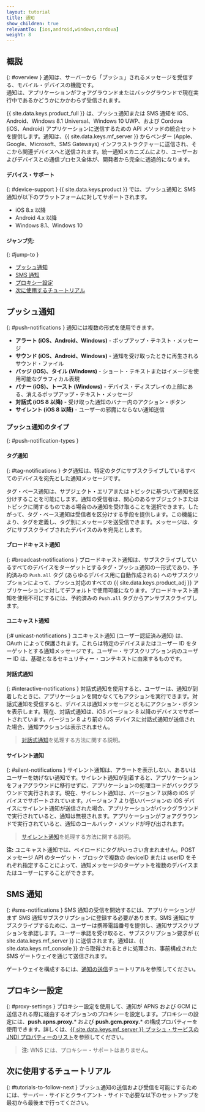 ```yaml
---
layout: tutorial
title: 通知
show_children: true
relevantTo: [ios,android,windows,cordova]
weight: 8
---
```

<!-- NLS_CHARSET=UTF-8 -->
## 概説
{: #overview }
通知は、サーバーから「プッシュ」されるメッセージを受信する、モバイル・デバイスの機能です。  
通知は、アプリケーションがフォアグラウンドまたはバックグラウンドで現在実行中であるかどうかにかかわらず受信されます。  

{{ site.data.keys.product_full }} は、プッシュ通知または SMS 通知を iOS、Android、Windows 8.1 Universal、Windows 10 UWP、および Cordova (iOS、Android) アプリケーションに送信するための API メソッドの統合セットを提供します。通知は、{{ site.data.keys.mf_server }} からベンダー (Apple、Google、Microsoft、SMS Gateways) インフラストラクチャーに送信され、そこから関連デバイスへと送信されます。統一通知メカニズムにより、ユーザーおよびデバイスとの通信プロセス全体が、開発者から完全に透過的になります。

#### デバイス・サポート
{: #device-support }
{{ site.data.keys.product }} では、プッシュ通知と SMS 通知が以下のプラットフォームに対してサポートされます。

* iOS 8.x 以降
* Android 4.x 以降
* Windows 8.1、Windows 10

#### ジャンプ先:
{: #jump-to }
* [プッシュ通知](#push-notifications)
* [SMS 通知](#sms-notifications)
* [プロキシー設定](#proxy-settings)
* [次に使用するチュートリアル](#tutorials-to-follow-next)

## プッシュ通知
{: #push-notifications }
通知には複数の形式を使用できます。

* **アラート (iOS、Android、Windows)** - ポップアップ・テキスト・メッセージ
* **サウンド (iOS、Android、Windows)** - 通知を受け取ったときに再生されるサウンド・ファイル
* **バッジ (iOS)、タイル (Windows)** - ショート・テキストまたはイメージを使用可能なグラフィカル表現
* **バナー (iOS)、トースト (Windows)** - デバイス・ディスプレイの上部にある、消えるポップアップ・テキスト・メッセージ
* **対話式 (iOS 8 以降)** - 受け取った通知のバナー内のアクション・ボタン
* **サイレント (iOS 8 以降)** - ユーザーの邪魔にならない通知送信

### プッシュ通知のタイプ 
{: #push-notification-types }
#### タグ通知
{: #tag-notifications }
タグ通知は、特定のタグにサブスクライブしているすべてのデバイスを宛先とした通知メッセージです。  

タグ・ベース通知は、サブジェクト・エリアまたはトピックに基づいて通知を区分けすることを可能にします。通知の受信者は、関心のあるサブジェクトまたはトピックに関するものである場合のみ通知を受け取ることを選択できます。したがって、タグ・ベース通知は受信者を区分けする手段を提供します。この機能により、タグを定義し、タグ別にメッセージを送受信できます。メッセージは、タグにサブスクライブされたデバイスのみを宛先とします。

#### ブロードキャスト通知
{: #broadcast-notifications }
ブロードキャスト通知は、サブスクライブしているすべてのデバイスをターゲットとするタグ・プッシュ通知の一形式であり、予約済みの `Push.all` タグ (あらゆるデバイス用に自動作成される) へのサブスクリプションによって、プッシュ対応のすべての {{ site.data.keys.product_adj }} アプリケーションに対してデフォルトで使用可能になります。ブロードキャスト通知を使用不可にするには、予約済みの `Push.all` タグからアンサブスクライブします。

#### ユニキャスト通知
{:# unicast-notifications }
ユニキャスト通知 (ユーザー認証済み通知) は、OAuth によって保護されます。これらは特定のデバイスまたはユーザー ID をターゲットとする通知メッセージです。ユーザー・サブスクリプション内のユーザー ID は、基礎となるセキュリティー・コンテキストに由来するものです。

#### 対話式通知
{: #interactive-notifications }
対話式通知を使用すると、ユーザーは、通知が到着したときに、アプリケーションを開かなくてもアクションを実行できます。対話式通知を受信すると、デバイスは通知メッセージとともにアクション・ボタンを表示します。現在、対話式通知は、iOS バージョン 8 以降のデバイスでサポートされています。バージョン 8 より前の iOS デバイスに対話式通知が送信された場合、通知アクションは表示されません。

> [対話式通知](handling-push-notifications/interactive)を処理する方法に関する説明。

#### サイレント通知
{: #silent-notifications }
サイレント通知は、アラートを表示しない、あるいはユーザーを妨げない通知です。サイレント通知が到着すると、アプリケーションをフォアグラウンドに移行せずに、アプリケーションの処理コードがバックグラウンドで実行されます。現在、サイレント通知は、バージョン 7 以降の iOS デバイスでサポートされています。バージョン 7 より低いバージョンの iOS デバイスにサイレント通知が送信された場合、アプリケーションがバックグラウンドで実行されていると、通知は無視されます。アプリケーションがフォアグラウンドで実行されていると、通知のコールバック・メソッドが呼び出されます。

> [サイレント通知](handling-push-notifications/silent)を処理する方法に関する説明。

**注:** ユニキャスト通知では、ペイロードにタグがいっさい含まれません。POST メッセージ API のターゲット・ブロックで複数の deviceID または userID をそれぞれ指定することによって、通知メッセージのターゲットを複数のデバイスまたはユーザーにすることができます。

## SMS 通知
{: #sms-notifications }
SMS 通知の受信を開始するには、アプリケーションがまず SMS 通知サブスクリプションに登録する必要があります。SMS 通知にサブスクライブするために、ユーザーは携帯電話番号を提供し、通知サブスクリプションを承認します。ユーザー承認を受け取ると、サブスクリプション要求が {{ site.data.keys.mf_server }} に送信されます。通知は、{{ site.data.keys.mf_console }} から取得されるときに処理され、事前構成された SMS ゲートウェイを通じて送信されます。

ゲートウェイを構成するには、[通知の送信](sending-notifications)チュートリアルを参照してください。

## プロキシー設定
{: #proxy-settings }
プロキシー設定を使用して、通知が APNS および GCM に送信される際に経由するオプションのプロキシーを設定します。プロキシーの設定には、**push.apns.proxy.*** および **push.gcm.proxy.*** の構成プロパティーを使用できます。詳しくは、[{{ site.data.keys.mf_server }} プッシュ・サービスの JNDI プロパティーのリスト](../installation-configuration/production/server-configuration/#list-of-jndi-properties-for-mobilefirst-server-push-service)を参照してください。

> **注:** WNS には、プロキシー・サポートはありません。

## 次に使用するチュートリアル
{: #tutorials-to-follow-next }
プッシュ通知の送信および受信を可能にするためには、サーバー・サイドとクライアント・サイドで必要な以下のセットアップを最初から最後まで行ってください。
